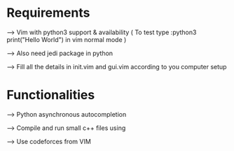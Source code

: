 # Requirements
--> Vim with python3 support & availability 
( To test type :python3 print("Hello World") in vim normal mode )

--> Also need jedi package in python

--> Fill all the details in init.vim and gui.vim according to you computer setup

# Functionalities
--> Python asynchronous autocompletion

--> Compile and run small c++ files using <F5>

--> Use codeforces from VIM 
